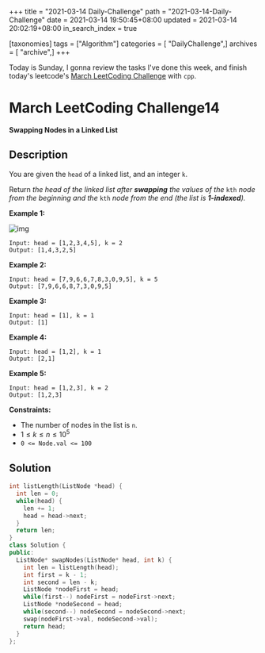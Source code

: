 +++
title = "2021-03-14 Daily-Challenge"
path = "2021-03-14-Daily-Challenge"
date = 2021-03-14 19:50:45+08:00
updated = 2021-03-14 20:02:19+08:00
in_search_index = true

[taxonomies]
tags = ["Algorithm"]
categories = [ "DailyChallenge",]
archives = [ "archive",]
+++

Today is Sunday, I gonna review the tasks I've done this week, and finish today's leetcode's [March LeetCoding Challenge](https://leetcode.com/explore/challenge/card/march-leetcoding-challenge-2021/589/week-2-march-8th-march-14th/3671/) with `cpp`.


<!-- more -->

# March LeetCoding Challenge14

**Swapping Nodes in a Linked List**

## Description

You are given the `head` of a linked list, and an integer `k`.

Return *the head of the linked list after **swapping** the values of the* `kth` *node from the beginning and the* `kth` *node from the end (the list is **1-indexed**).*

 

**Example 1:**

![img](https://assets.leetcode.com/uploads/2020/09/21/linked1.jpg)

```
Input: head = [1,2,3,4,5], k = 2
Output: [1,4,3,2,5]
```

**Example 2:**

```
Input: head = [7,9,6,6,7,8,3,0,9,5], k = 5
Output: [7,9,6,6,8,7,3,0,9,5]
```

**Example 3:**

```
Input: head = [1], k = 1
Output: [1]
```

**Example 4:**

```
Input: head = [1,2], k = 1
Output: [2,1]
```

**Example 5:**

```
Input: head = [1,2,3], k = 2
Output: [1,2,3]
```

 

**Constraints:**

- The number of nodes in the list is `n`.
- $1 \le k \le n \le 10^5$
- `0 <= Node.val <= 100`

## Solution

``` cpp
int listLength(ListNode *head) {
  int len = 0;
  while(head) {
    len += 1;
    head = head->next;
  }
  return len;
}
class Solution {
public:
  ListNode* swapNodes(ListNode* head, int k) {
    int len = listLength(head);
    int first = k - 1;
    int second = len - k;
    ListNode *nodeFirst = head;
    while(first--) nodeFirst = nodeFirst->next;
    ListNode *nodeSecond = head;
    while(second--) nodeSecond = nodeSecond->next;
    swap(nodeFirst->val, nodeSecond->val);
    return head;
  }
};
```
